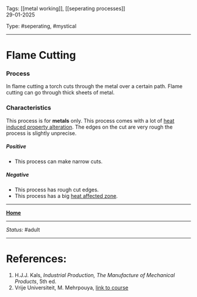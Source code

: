 Tags: [[metal working]], [[seperating processes]] <br>29-01-2025

Type: #seperating, #mystical

---
# Flame Cutting
### Process
In flame cutting a torch cuts through the metal over a certain path. Flame cutting can go through thick sheets of metal.

### Characteristics
This process is for __metals__ only.
This process comes with a lot of [heat induced property alteration](Crystal%20Manipulation%20and%20Deformation.md). The edges on the cut are very rough the process is slightly unprecise.
##### Positive
- This process can make narrow cuts.
##### Negative
- This process has rough cut edges.
- This process has a big [heat affected zone](Crystal%20Manipulation%20and%20Deformation.md#hot%20deformation).








---
__[Home](!%20Manufacturing%20Technologies%20Overview.md)__

---
_Status:_ #adult

---
# References:

1. H.J.J. Kals, _Industrial Production, The Manufacture of Mechanical Products_, 5th ed.
2. Vrije Universiteit, M. Mehrpouya, [link to course](https://canvas.utwente.nl/courses/15351)